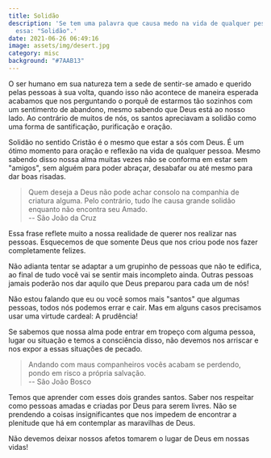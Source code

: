 ```yaml
---
title: Solidão
description: 'Se tem uma palavra que causa medo na vida de qualquer pessoa é
  essa: "Solidão".'
date: 2021-06-26 06:49:16
image: assets/img/desert.jpg
category: misc
background: "#7AAB13"
---
```

O ser humano em sua natureza tem a sede de sentir-se amado e querido pelas pessoas à sua volta, quando isso não acontece de maneira esperada acabamos que nos perguntando o porquê de estarmos tão sozinhos com um sentimento de abandono, mesmo sabendo que Deus está ao nosso lado. Ao contrário de muitos de nós, os santos apreciavam a solidão como uma forma de santificação, purificação e oração.

Solidão no sentido Cristão é o mesmo que estar a sós com Deus. É um ótimo momento para oração e reflexão na vida de qualquer pessoa. Mesmo sabendo disso nossa alma muitas vezes não se conforma em estar sem "amigos", sem alguém para poder abraçar, desabafar ou até mesmo para dar boas risadas.

> Quem deseja a Deus não pode achar consolo na companhia de criatura alguma. Pelo contrário, tudo lhe causa grande solidão enquanto não encontra seu Amado.\
> -- São João da Cruz

Essa frase reflete muito a nossa realidade de querer nos realizar nas pessoas. Esquecemos de que somente Deus que nos criou pode nos fazer completamente felizes.

Não adianta tentar se adaptar a um grupinho de pessoas que não te edifica, ao final de tudo você vai se sentir mais incompleto ainda. Outras pessoas jamais poderão nos dar aquilo que Deus preparou para cada um de nós!

Não estou falando que eu ou você somos mais "santos" que algumas pessoas, todos nós podemos errar e cair. Mas em alguns casos precisamos usar uma virtude cardeal: A prudência!

Se sabemos que nossa alma pode entrar em tropeço com alguma pessoa, lugar ou situação e temos a consciência disso, não devemos nos arriscar e nos expor a essas situações de pecado.

> Andando com maus companheiros vocês acabam se perdendo, pondo em risco a própria salvação.\
> -- São João Bosco

Temos que aprender com esses dois grandes santos. Saber nos respeitar como pessoas amadas e criadas por Deus para serem livres. Não se prendendo a coisas insignificantes que nos impedem de encontrar a plenitude que há em contemplar as maravilhas de Deus. 

Não devemos deixar nossos afetos tomarem o lugar de Deus em nossas vidas!